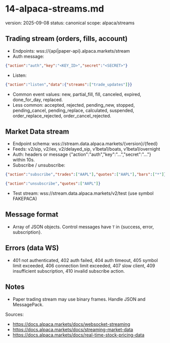 # 14-alpaca-streams.md
version: 2025-09-08
status: canonical
scope: alpaca/streams

## Trading stream (orders, fills, account)
- Endpoints: wss://{api|paper-api}.alpaca.markets/stream
- Auth message:
```json
{"action":"auth","key":"<KEY_ID>","secret":"<SECRET>"}
```
- Listen:
```json
{"action":"listen","data":{"streams":["trade_updates"]}}
```
- Common event values: new, partial_fill, fill, canceled, expired, done_for_day, replaced.
- Less common: accepted, rejected, pending_new, stopped, pending_cancel, pending_replace, calculated, suspended, order_replace_rejected, order_cancel_rejected.

## Market Data stream
- Endpoint schema: wss://stream.data.alpaca.markets/{version}/{feed}
- Feeds: v2/sip, v2/iex, v2/delayed_sip, v1beta1/boats, v1beta1/overnight
- Auth: headers or message {"action":"auth","key":"...","secret":"..."} within 10s.
- Subscribe / unsubscribe:
```json
{"action":"subscribe","trades":["AAPL"],"quotes":["AAPL"],"bars":["*"]}
```
```json
{"action":"unsubscribe","quotes":["AAPL"]}
```
- Test stream: wss://stream.data.alpaca.markets/v2/test  (use symbol FAKEPACA)

## Message format
- Array of JSON objects. Control messages have `T` in {success, error, subscription}.

## Errors (data WS)
- 401 not authenticated, 402 auth failed, 404 auth timeout, 405 symbol limit exceeded, 406 connection limit exceeded, 407 slow client, 409 insufficient subscription, 410 invalid subscribe action.

## Notes
- Paper trading stream may use binary frames. Handle JSON and MessagePack.

Sources:
- https://docs.alpaca.markets/docs/websocket-streaming
- https://docs.alpaca.markets/docs/streaming-market-data
- https://docs.alpaca.markets/docs/real-time-stock-pricing-data
